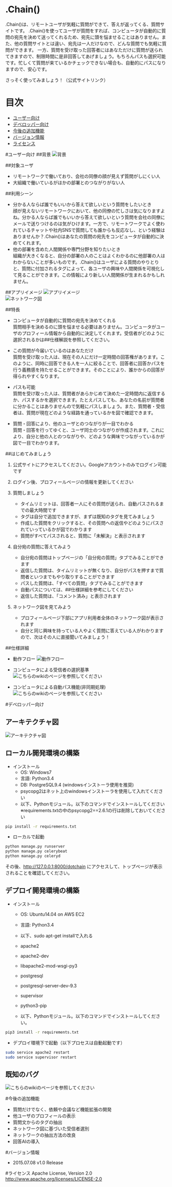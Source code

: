 ﻿# .Chain()
.Chain()は、リモートユーザが気軽に質問ができて、答えが返ってくる、質問サイトです。
.Chain()を使ってユーザが質問をすれば、コンピュータが自動的に質問の宛先を決めて送ってくれるため、宛先に頭を悩ませることはありません。また、他の質問サイトとは違い、宛先は一人だけなので、どんな質問でも気軽に質問ができます。
一方、質問を受け取った回答者にはあなただけに質問が送られてきますので、制限時間に是非回答してあげましょう。もちろんパスも選択可能です。忙しくて質問が来ているかチェックできない場合も、自動的にパスになりますので、安心です。

さっそく使ってみましょう！（公式サイトリンク）

# 目次
* [ユーザー向け](#ユーザー向け)
* [デベロッパー向け](#デベロッパー向け)
* [今後の追加機能](#今後の追加機能)
* [バージョン情報](#バージョン情報)
* [ライセンス](#ライセンス)

#ユーザー向け
##背景
![背景](https://github.com/koga-yatsushiro/one_month/wiki/images/background.png)

##対象ユーザ
* リモートワークで働いており、会社の同僚の顔が見えず質問がしにくい人
* 大組織で働いているがほかの部署とのつながりがない人

##利用シーン
* 分かる人ならば誰でもいいから答えて欲しいという質問をしたいとき  
顔が見えないリモートワークにおいて、他の同僚の忙しさは気になりますよね。分かる人ならば誰でもいいから答えて欲しいという質問を会社の同僚にメールで送りつけるのは気がひけます。一方で、リモートワークでよく使われているチャットや社内SNSで質問しても誰からも反応なし、という経験はありませんか？.Chain()はあなたの質問の宛先をコンピュータが自動的に決めてくれます。
* 他の部署を含めた人間関係や専門分野を知りたいとき  
組織が大きくなると、自分の部署の人のことはよくわかるのに他部署の人はわからないことが多いものです。.Chain()はユーザによる質問のやりとりと、質問に付加されるタグによって、各ユーザの興味や人間関係を可視化して見ることができます。この情報により新しい人間関係が生まれるかもしれません。


##アプリイメージ
![アプリイメージ](https://github.com/koga-yatsushiro/one_month/wiki/images/app_image.png)  
![ネットワーク図](https://github.com/koga-yatsushiro/one_month/wiki/images/network.png)

##特長
* コンピュータが自動的に質問の宛先を決めてくれる  
質問相手を決めるのに頭を悩ませる必要はありません。コンピュータがユーザのプロフィール情報から自動的に決定してくれます。受信者がどのように選択されるかは##仕様解説を参照してください。

* この質問が今届いているのはあなただけ  
質問を受け取った人は、現在その人にだけ一定時間の回答権があります。このように、同時に回答できる人を一人に絞ることで、回答者に回答かパスを行う義務感を持たせることができます。そのことにより、誰かからの回答が得られやすくなります。

* パスも可能  
質問を受け取った人は、質問者があらかじめて決めた一定時間内に返信するか、パスするかを選択できます。たとえパスしても、あなたの名前が質問者に分かることはありませんので気軽にパスしましょう。また、質問者・受信者は、質問が現在どのような経路を通っているかを図で確認できます。

* 質問・回答により、他のユーザとのつながりが一目でわかる  
質問・回答を行ってゆくと、ユーザ同士のつながりが作成されます。これにより、自分と他の人とのつながりや、どのような興味でつながっているかが図で一目でわかります。

##はじめてみましょう

1. 公式サイトにアクセスしてください。Googleアカウントのみでログイン可能です
2. ログイン後、プロフィールページの情報を更新してください
3. 質問しましょう
    * タイムリミットは、回答者一人にその質問が送られ、自動パスされるまでの最大時間です
    * タグは自分で追加できますが、まずは既知のタグを見てみましょう
    * 作成した質問をクリックすると、その質問への返信やどのようにパスされていっているかが図でわかります
    * 質問がすべてパスされると、質問に「未解決」と表示されます

4. 自分宛の質問に答えてみよう
    * 自分宛の質問はトップページの「自分宛の質問」タブでみることができます
    * 返信した質問は、タイムリミットが無くなり、自分がパスを押すまで質問者といつまでもやり取りすることができます
    * パスした質問は、「すべての質問」タブでみることができます
    * 自動パスについては、##仕様詳細を参考にしてください
    * 返信した質問は、「コメント済み」と表示されます

5. ネットワーク図を見てみよう
    * プロフィールページ下部にアプリ利用者全体のネットワーク図が表示されます
    * 自分と同じ興味を持っている人やよく質問に答えている人がわかりますので、次はその人に直接聞いてみましょう！

##仕様詳細
* 動作フロー
![動作フロー](https://github.com/koga-yatsushiro/one_month/wiki/images/action_flow.png)

* コンピュータによる受信者の選択基準  
![こちら](https://github.com/koga-yatsushiro/one_month/wiki/%E3%82%B3%E3%83%B3%E3%83%94%E3%83%A5%E3%83%BC%E3%82%BF%E3%81%AB%E3%82%88%E3%82%8B%E5%8F%97%E4%BF%A1%E8%80%85%E3%81%AE%E9%81%B8%E6%8A%9E%E5%9F%BA%E6%BA%96)のwikiのページを参照してください

* コンピュータによる自動パス機能(非同期処理)  
![こちら](https://github.com/koga-yatsushiro/one_month/wiki/%E9%9D%9E%E5%90%8C%E6%9C%9F%E5%87%A6%E7%90%86)のwikiのページを参照してください

#デベロッパー向け
## アーキテクチャ図
![アーキテクチャ図](https://github.com/koga-yatsushiro/one_month/wiki/images/architecture.png)

## ローカル開発環境の構築
* インストール
    * OS: Windows7
    * 言語: Python3.4
    * DB: PostgreSQL9.4 (windowsインストーラ使用を推奨)
    * psycopg2はネット上のwindowsインストーラを使用して入れてください
    * 以下、Pythonモジュール。以下のコマンドでインストールしてください
    ※requirements.txtの中のpsycopg2==2.6.1の行は削除しておいてください

```bash
pip install -r requirements.txt
```

* ローカルで起動

```bash
python manage.py runserver
python manage.py celerybeat
python manage.py celeryd
```

その後、http://127.0.0.1:8000/dotchain
にアクセスして、トップページが表示されることを確認してください。

## デプロイ開発環境の構築
* インストール
    * OS: Ubuntu14.04 on AWS EC2
    * 言語: Python3.4

    * 以下、sudo apt-get installで入れる
    * apache2
    * apache2-dev
    * libapache2-mod-wsgi-py3
    * postgresql
    * postgresql-server-dev-9.3
    * supervisor
    * python3-pip

    * 以下、Pythonモジュール。以下のコマンドでインストールしてください。

```bash
pip3 install -r requirements.txt
```

* デプロイ環境下で起動（以下プロセスは自動起動です）

```bash
sudo service apache2 restart
sudo service supervisor restart
```

## 既知のバグ
![こちら](https://github.com/koga-yatsushiro/one_month/issues)のwikiのページを参照してください

#今後の追加機能
* 質問だけでなく、依頼や会議など機能拡張の開発
* 他ユーザのプロフィールの表示
* 質問文からのタグの抽出
* ネットワーク図に基づいた受信者選別
* ネットワークの抽出方法の改良
* 回答AIの導入


#バージョン情報
* 2015.07.08 v1.0 Release

#ライセンス
Apache License, Version 2.0  
http://www.apache.org/licenses/LICENSE-2.0